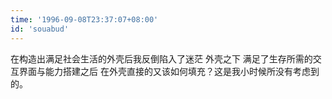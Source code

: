 ```yaml
---
time: '1996-09-08T23:37:07+08:00'
id: 'souabud'
---
```


在构造出满足社会生活的外壳后我反倒陷入了迷茫 外壳之下 满足了生存所需的交互界面与能力搭建之后 在外壳直接的又该如何填充？这是我小时候所没有考虑到的。
